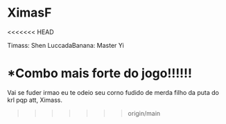 # XimasF
<<<<<<< HEAD

 Timass: Shen
 LuccadaBanana: Master Yi

 *Combo mais forte do jogo!!!!!!
=======
Vai se fuder irmao eu te odeio seu corno fudido de merda filho da puta do krl pqp
att, Ximass.
>>>>>>> origin/main
